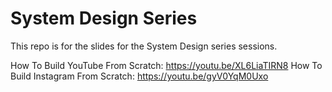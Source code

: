 # System Design Series

This repo is for the slides for the System Design series sessions.

How To Build YouTube From Scratch: https://youtu.be/XL6LiaTIRN8
How To Build Instagram From Scratch: https://youtu.be/gyV0YqM0Uxo
